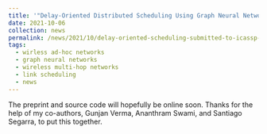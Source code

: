 ```yaml
---
title: '"Delay-Oriented Distributed Scheduling Using Graph Neural Networks" submitted to ICASSP 2022.'
date: 2021-10-06
collection: news
permalink: /news/2021/10/delay-oriented-scheduling-submitted-to-icassp-2022/
tags:
  - wirless ad-hoc networks
  - graph neural networks
  - wireless multi-hop networks
  - link scheduling
  - news
---
```


The preprint and source code will hopefully be online soon. Thanks for the help of my co-authors, Gunjan Verma, Ananthram Swami, and Santiago Segarra, to put this together. 
